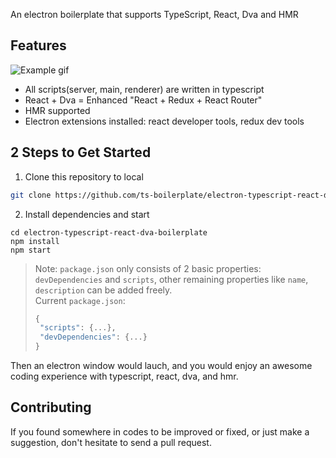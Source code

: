 An electron boilerplate that supports TypeScript, React, Dva and HMR


## Features
![Example gif](https://ts-boilerplate.github.io/CDN/electron-typescript-react-dva-boilderplate/example.gif)

* All scripts(server, main, renderer) are written in typescript
* React + Dva = Enhanced "React + Redux + React Router"
* HMR supported
* Electron extensions installed: react developer tools, redux dev tools




## 2 Steps to Get Started
1. Clone this repository to local
```bash
git clone https://github.com/ts-boilerplate/electron-typescript-react-dva-boilderplate.git
```
2. Install dependencies and start
```base
cd electron-typescript-react-dva-boilerplate
npm install
npm start
```
> Note: `package.json` only consists of 2 basic properties: `devDependencies` and `scripts`, other remaining properties like `name`, `description` can be added freely.  
Current `package.json`:
>```js
>{
>  "scripts": {...},
>  "devDependencies": {...}
>}
>```

Then an electron window would lauch, and you would enjoy an awesome coding experience with typescript, react, dva, and hmr.


## Contributing
If you found somewhere in codes to be improved or fixed, or just make a suggestion, don't hesitate to send a pull request.
